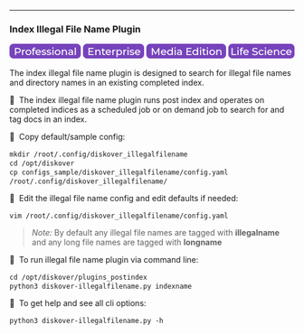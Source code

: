 ___
### Index Illegal File Name Plugin

![Image: Professional Edition Label](images/button_edition_professional.png)&nbsp;![Image: Enterprise Edition Label](images/button_edition_enterprise.png)&nbsp;![Image: AJA Diskover Media Edition Label](images/button_edition_media.png)&nbsp;![Image: Life Science Edition Label](images/button_edition_life_science.png)

The index illegal file name plugin is designed to search for illegal file names and directory names in an existing completed index.

🔴 &nbsp;The index illegal file name plugin runs post index and operates on completed indices as a scheduled job or on demand job to search for and tag docs in an index.

🔴 &nbsp;Copy default/sample config:

```
mkdir /root/.config/diskover_illegalfilename
cd /opt/diskover
cp configs_sample/diskover_illegalfilename/config.yaml /root/.config/diskover_illegalfilename/
```

🔴 &nbsp;Edit the illegal file name config and edit defaults if needed:
```
vim /root/.config/diskover_illegalfilename/config.yaml
```
> _Note:_ By default any illegal file names are tagged with **illegalname** and any long file names are tagged with **longname**

🔴 &nbsp;To run illegal file name plugin via command line:
```
cd /opt/diskover/plugins_postindex
python3 diskover-illegalfilename.py indexname
```

🔴 &nbsp;To get help and see all cli options:
```
python3 diskover-illegalfilename.py -h
```
